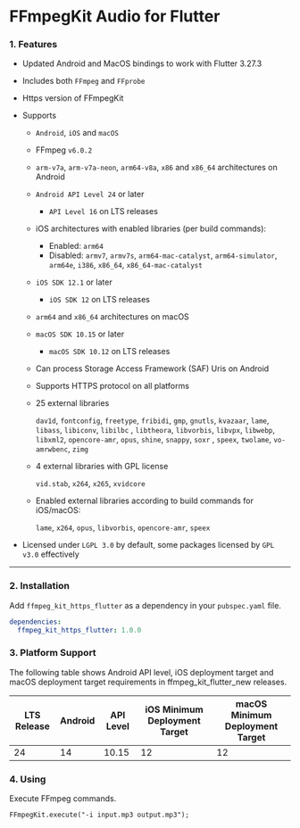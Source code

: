 # FFmpegKit Audio for Flutter

### 1. Features

- Updated Android and MacOS bindings to work with Flutter 3.27.3
- Includes both `FFmpeg` and `FFprobe`
- Https version of FFmpegKit
- Supports
    - `Android`, `iOS` and `macOS`
    - FFmpeg `v6.0.2`
    - `arm-v7a`, `arm-v7a-neon`, `arm64-v8a`, `x86` and `x86_64` architectures on Android
    - `Android API Level 24` or later
      - `API Level 16` on LTS releases
    - iOS architectures with enabled libraries (per build commands):
      - Enabled: `arm64`
      - Disabled: `armv7`, `armv7s`, `arm64-mac-catalyst`, `arm64-simulator`, `arm64e`, `i386`, `x86_64`, `x86_64-mac-catalyst`
    - `iOS SDK 12.1` or later
      - `iOS SDK 12` on LTS releases
    - `arm64` and `x86_64` architectures on macOS
    - `macOS SDK 10.15` or later
      - `macOS SDK 10.12` on LTS releases
    - Can process Storage Access Framework (SAF) Uris on Android
    - Supports HTTPS protocol on all platforms
    - 25 external libraries

      `dav1d`, `fontconfig`, `freetype`, `fribidi`, `gmp`, `gnutls`, `kvazaar`, `lame`, `libass`, `libiconv`, `libilbc`
      , `libtheora`, `libvorbis`, `libvpx`, `libwebp`, `libxml2`, `opencore-amr`, `opus`, `shine`, `snappy`, `soxr`
      , `speex`, `twolame`, `vo-amrwbenc`, `zimg`

    - 4 external libraries with GPL license

      `vid.stab`, `x264`, `x265`, `xvidcore`

    - Enabled external libraries according to build commands for iOS/macOS:

      `lame`, `x264`, `opus`, `libvorbis`, `opencore-amr`, `speex`

- Licensed under `LGPL 3.0` by default, some packages licensed by `GPL v3.0` effectively

---

### 2. Installation

Add `ffmpeg_kit_https_flutter` as a dependency in your `pubspec.yaml` file.

```yaml
dependencies:
  ffmpeg_kit_https_flutter: 1.0.0
```

### 3. Platform Support
The following table shows Android API level, iOS deployment target and macOS deployment target requirements in
ffmpeg_kit_flutter_new releases.

| LTS Release | Android | API Level | iOS Minimum Deployment Target | macOS Minimum Deployment Target |
| --- | --- | --- | --- | --- |
| 24 | 14 | 10.15 | 12 | 12 |

### 4. Using
Execute FFmpeg commands.
```
FFmpegKit.execute("-i input.mp3 output.mp3");
```

